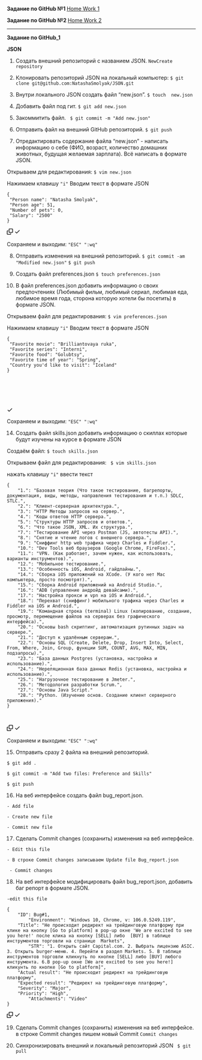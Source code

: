 <b>Задание по GitHub  №1 </b> <a href="https://github.com/NatashaSmolyak/GitHub/blob/main/GIT_HUB_HW_1.txt">Home Work 1</a> <p>
<b>Задание по GitHub  №2 </b> <a href="https://github.com/NatashaSmolyak/GitHub/blob/main/GIT_HUB_HW_2_Branches.txt">Home Work 2 </a>
<hr>
<p dir="auto"><strong>Задание по GitHub_1</strong></p>
<p dir="auto"><strong>JSON</strong></p>
<ol start="1" dir="auto">
<li>
<p dir="auto"> Создать внешний репозиторий c названием JSON. <code>New</code><code>Create repository</code>
</li>
</ol>
<ol start="2" dir="auto">
<li>
 <p dir="auto"> Клонировать репозиторий JSON на локальный компьютер: <code>$ git clone git@github.com:NatashaSmolyak/JSON.git</code></p>
</li>
</ol>
<ol start="3" dir="auto">
<li>
<p dir="auto">Внутри локального JSON создать файл “new.json”.     <code>$ touch  new.json</code></p>
</li>
<li>
<p dir="auto">Добавить файл под гит.          <code>$ git add new.json</code></p>
</li>
<li>
<p dir="auto">Закоммитить файл.               <code> $ git commit -m "Add new.json"</code></p>
</li>
<li>
<p dir="auto">Отправить файл на внешний GitHub репозиторий.  <code>$ git push</code></p>
</li>
<li>
<p dir="auto">Отредактировать содержание файла “new.json” - написать информацию о себе (ФИО, возраст, количество домашних животных, будущая желаемая зарплата). Всё написать в формате JSON.</p>
</li>
</ol>
<p dir="auto">Открываем для редактирования: <code>$ vim new.json</code></p>
<p dir="auto">Нажимаем клавишу <code>"i"</code> Вводим текст в формате JSON</p>
<div class="snippet-clipboard-content notranslate position-relative overflow-auto"><pre class="notranslate"><code>{
 "Person name": "Natasha Smolyak",
 "Person age": 51,
 "Number of pets": 0,
 "Salary": "2500"
}
</code></pre><div class="zeroclipboard-container position-absolute right-0 top-0">
    <clipboard-copy aria-label="Copy" class="ClipboardButton btn js-clipboard-copy m-2 p-0 tooltipped-no-delay" data-copy-feedback="Copied!" data-tooltip-direction="w" value="{
 &quot;Person name&quot;: &quot;Natasha Smolyak&quot;,
 &quot;Person age&quot;: 51,
 &quot;Number of pets&quot;: &quot;0&quot;,
 &quot;Salary&quot;: &quot;2500&quot;
}" tabindex="0" role="button">
      <svg aria-hidden="true" height="16" viewBox="0 0 16 16" version="1.1" width="16" data-view-component="true" class="octicon octicon-copy js-clipboard-copy-icon m-2">
    <path fill-rule="evenodd" d="M0 6.75C0 5.784.784 5 1.75 5h1.5a.75.75 0 010 1.5h-1.5a.25.25 0 00-.25.25v7.5c0 .138.112.25.25.25h7.5a.25.25 0 00.25-.25v-1.5a.75.75 0 011.5 0v1.5A1.75 1.75 0 019.25 16h-7.5A1.75 1.75 0 010 14.25v-7.5z"></path><path fill-rule="evenodd" d="M5 1.75C5 .784 5.784 0 6.75 0h7.5C15.216 0 16 .784 16 1.75v7.5A1.75 1.75 0 0114.25 11h-7.5A1.75 1.75 0 015 9.25v-7.5zm1.75-.25a.25.25 0 00-.25.25v7.5c0 .138.112.25.25.25h7.5a.25.25 0 00.25-.25v-7.5a.25.25 0 00-.25-.25h-7.5z"></path>
</svg>
      <svg aria-hidden="true" height="16" viewBox="0 0 16 16" version="1.1" width="16" data-view-component="true" class="octicon octicon-check js-clipboard-check-icon color-fg-success d-none m-2">
    <path fill-rule="evenodd" d="M13.78 4.22a.75.75 0 010 1.06l-7.25 7.25a.75.75 0 01-1.06 0L2.22 9.28a.75.75 0 011.06-1.06L6 10.94l6.72-6.72a.75.75 0 011.06 0z"></path>
</svg>
    </clipboard-copy>
  </div></div>
<p dir="auto">Cохраняем и выходим: <code>"ESC" ":wq"</code></p>
<ol start="8" dir="auto">
<li>
<p dir="auto">Отправить изменения на внешний репозиторий.  <code>$ git commit -am "Modified new.json"</code>
<code>$ git push</code></p>
</li>
<li>
<p dir="auto">Создать файл preferences.json    <code>$ touch preferences.json</code></p>
</li>
<li>
<p dir="auto">В файл preferences.json добавить информацию о своих предпочтениях (Любимый фильм, любимый сериал, любимая еда, любимое время года, сторона которую хотели бы посетить) в формате JSON.</p>
</li>
</ol>
<p dir="auto">Открываем файл для редактирования: <code>$ vim preferences.json</code></p>
<p dir="auto">Нажимаем клавишу <code>"i"</code> Вводим текст в формате JSON</p>
<div class="snippet-clipboard-content notranslate position-relative overflow-auto"><pre class="notranslate"><code>{
 "Favorite movie": "Brilliantovaya ruka",
 "Favorite series": "Interni",
 "Favorite food": "Golubtsy",
 "Favorite time of year": "Spring",
 "Country you'd like to visit": "Iceland"
}
</code> 

</pre><div class="zeroclipboard-container position-absolute right-0 top-0">
    <clipboard-copy aria-label="Copy" class="ClipboardButton btn js-clipboard-copy m-2 p-0 tooltipped-no-delay" data-copy-feedback="Copied!" data-tooltip-direction="w" value="{
 &quot;Favorite movie&quot;: &quot;Brilliantovaya ruka&quot;,
 &quot;Favorite series&quot;: &quot;Interni&quot;,
 &quot;favorite food&quot;: &quot;Golubtsy&quot;,
 &quot;favorite time of year&quot;: &quot;Spring&quot;,
 &quot;country you'd like to visit&quot;: &quot;Iceland&quot;
}" tabindex="0" role="button">
      <svg aria-hidden="true" height="16" viewBox="0 0 16 16" version="1.1" width="16" data-view-component="true" class="octicon octicon-copy js-clipboard-copy-icon m-2">
   
<path fill-rule="evenodd" d="M0 6.75C0 5.784.784 5 1.75 5h1.5a.75.75 0 010 1.5h-1.5a.25.25 0 00-.25.25v7.5c0 .138.112.25.25.25h7.5a.25.25 0 00.25-.25v-1.5a.75.75 0 011.5 0v1.5A1.75 1.75 0 019.25 16h-7.5A1.75 1.75 0 010 14.25v-7.5z"></path><path fill-rule="evenodd" d="M5 1.75C5 .784 5.784 0 6.75 0h7.5C15.216 0 16 .784 16 1.75v7.5A1.75 1.75 0 0114.25 11h-7.5A1.75 1.75 0 015 9.25v-7.5zm1.75-.25a.25.25 0 00-.25.25v7.5c0 .138.112.25.25.25h7.5a.25.25 0 00.25-.25v-7.5a.25.25 0 00-.25-.25h-7.5z"></path>
</svg>
      <svg aria-hidden="true" height="16" viewBox="0 0 16 16" version="1.1" width="16" data-view-component="true" class="octicon octicon-check js-clipboard-check-icon color-fg-success d-none m-2">
    <path fill-rule="evenodd" d="M13.78 4.22a.75.75 0 010 1.06l-7.25 7.25a.75.75 0 01-1.06 0L2.22 9.28a.75.75 0 011.06-1.06L6 10.94l6.72-6.72a.75.75 0 011.06 0z"></path>
</svg>
    </clipboard-copy>
  </div></div>
<p dir="auto">Cохраняем и выходим: <code>"ESC" ":wq"</code></p>
<ol start="14" dir="auto">
<li>Создать файл skills.json добавить информацию о скиллах которые будут изучены на курсе в формате JSON</li>
</ol>
<p dir="auto">Создаём файл: <code>$ touch skills.json</code></p>
<p dir="auto">Открываем файл для редактирования: <code> $ vim skills.json</code></p>
<p dir="auto">нажать клавишу <code>"i"</code> ввести текст</p>
<div class="snippet-clipboard-content notranslate position-relative overflow-auto"><pre class="notranslate"><code>{
    "1.": "Базовая теория (Что такое тестирование, багрепорты, документация, виды, методы, направления тестирования и т.п.) SDLC, STLC.",
    "2.": "Клиент-серверная архитектура.",
    "3.": "HTTP Методы запросов на сервер.",
    "4.": "Коды ответов HTTP сервера.",
    "5.": "Структуры HTTP запросов и ответов.",
    "6.": "Что такое JSON, XML. Их структура.",
    "7.": "Тестирование API через Postman (JS, автотесты API).",
    "8.": "Снятие и чтение логов c внешнего сервера.",
    "9.": "Сниффинг http web трафика через Charles и Fiddler.",
    "10.": "Dev Tools веб браузеров (Google Chrome, FireFox).",
    "11.": "VPN. (Как работает, зачем нужен, как использовать, варианты инструментов).",
    "12.": "Мобильное тестирование.",
    "13.": "Особенность iOS, Android, гайдлайны.",
    "14.": "Сборка iOS приложений на XCode. (У кого нет Mac компьютера, просто посмотрят).",
    "15.": "Сборка Android приложений на Android Studio.",
    "16.": "ADB (управление андройд девайсами).",
    "17.": "Настройка прокси и vpn на iOS и Android.",
    "18.": "Перехват (сниффинг) мобильного трафика через Charles и Fiddler на iOS и Android.",
    "19.": "Командная строка (terminal) Linux (копирование, создание, просмотр, перемещение файлов на серверах без графического интерфейса).",
    "20.": "Основы bash скриптинг, автоматизация рутинных задач на сервере.",
    "21.": "Доступ к удалённым серверам.",
    "22.": "Основы SQL (Create, Delete, Drop, Insert Into, Select, From, Where, Join, Group, функции SUM, COUNT, AVG, MAX, MIN, подзапросы).",
    "23.": "База данных Postgres (установка, настройка и использование).",
    "24.": "Нереляционная база данных Redis (установка, настройка и использование).",
    "25.": "Нагрузочное тестирование в Jmeter.",
    "26.": "Методология разработки Scrum.",
    "27.": "Основы Java Script."
    "28.": "Python. (Изучение основ. Создание клиент серверного приложения)."
} </code>

</pre><div class="zeroclipboard-container position-absolute right-0 top-0">
    <clipboard-copy aria-label="Copy" class="ClipboardButton btn js-clipboard-copy m-2 p-0 tooltipped-no-delay" data-copy-feedback="Copied!" data-tooltip-direction="w" value="{
    &quot;1.&quot;: &quot;Базовая теория (Что такое тестирование, багрепорты, документация, виды, методы, направления тестирования и т.п.) SDLC, STLC.&quot;,
    &quot;2.&quot;: &quot;Клиент-серверная архитектура.&quot;,
    &quot;3.&quot;: &quot;HTTP Методы запросов на сервер.&quot;,
    &quot;4.&quot;: &quot;Коды ответов HTTP сервера.&quot;,
    &quot;5.&quot;: &quot;Структуры HTTP запросов и ответов.&quot;,
    &quot;6.&quot;: &quot;Что такое JSON, XML. Их структура.&quot;,
    &quot;7.&quot;: &quot;Тестирование API через Postman (JS, автотесты API).&quot;,
    &quot;8.&quot;: &quot;Снятие и чтение логов c внешнего сервера.&quot;,
    &quot;9.&quot;: &quot;Сниффинг http web трафика через Charles и Fiddler.&quot;,
    &quot;10.&quot;: &quot;Dev Tools веб браузеров (Google Chrome, FireFox).&quot;,
    &quot;11.&quot;: &quot;VPN. (Как работает, зачем нужен, как использовать, варианты инструментов).&quot;,
    &quot;12.&quot;: &quot;Мобильное тестирование.&quot;,
    &quot;13.&quot;: &quot;Особенность iOS, Android, гайдлайны.&quot;,
    &quot;14.&quot;: &quot;Сборка iOS приложений на XCode. (У кого нет Mac компьютера, просто посмотрят).&quot;,
    &quot;15.&quot;: &quot;Сборка Android приложений на Android Studio.&quot;,
    &quot;16.&quot;: &quot;ADB (управление андройд девайсами)&quot;,
    &quot;17.&quot;: &quot;Настройка прокси и vpn на iOS и Android.&quot;,
    &quot;18.&quot;: &quot;Перехват (сниффинг) мобильного трафика через Charles и Fiddler на iOS и Android.&quot;,
    &quot;19.&quot;: &quot;Командная строка (terminal) Linux (копирование, создание, просмотр, перемещение файлов на серверах без графического интерфейса).&quot;,
    &quot;20.&quot;: &quot;Основы bash скриптинг, автоматизация рутинных задач на сервере.&quot;,
    &quot;21.&quot;: &quot;Доступ к удалённым серверам.&quot;,
    &quot;22.&quot;: &quot;CОсновы SQL (Create, Delete, Drop, Insert Into, Select, From, Where, Join, Group, функции SUM, COUNT, AVG, MAX, MIN, подзапросы).&quot;,
    &quot;23.&quot;: &quot;База данных Postgres (установка, настройка и использование).&quot;,
    &quot;24.&quot;: &quot;Нереляционная база данных Redis (установка, настройка и использование).&quot;,
    &quot;25.&quot;: &quot;Нагрузочное тестирование в Jmeter.&quot;,
    &quot;26.&quot;: &quot;Методология разработки Scrum.&quot;,
    &quot;27.&quot;: &quot;Основы Java Script.&quot;,
    &quot;28.&quot;: &quot;Python. (Изучение основ. Создание клиент серверного приложения).&quot;
}" tabindex="0" role="button" style="display: inherit;">
      <svg aria-hidden="true" height="16" viewBox="0 0 16 16" version="1.1" width="16" data-view-component="true" class="octicon octicon-copy js-clipboard-copy-icon m-2">
    <path fill-rule="evenodd" d="M0 6.75C0 5.784.784 5 1.75 5h1.5a.75.75 0 010 1.5h-1.5a.25.25 0 00-.25.25v7.5c0 .138.112.25.25.25h7.5a.25.25 0 00.25-.25v-1.5a.75.75 0 011.5 0v1.5A1.75 1.75 0 019.25 16h-7.5A1.75 1.75 0 010 14.25v-7.5z"></path><path fill-rule="evenodd" d="M5 1.75C5 .784 5.784 0 6.75 0h7.5C15.216 0 16 .784 16 1.75v7.5A1.75 1.75 0 0114.25 11h-7.5A1.75 1.75 0 015 9.25v-7.5zm1.75-.25a.25.25 0 00-.25.25v7.5c0 .138.112.25.25.25h7.5a.25.25 0 00.25-.25v-7.5a.25.25 0 00-.25-.25h-7.5z"></path>
</svg>
      <svg aria-hidden="true" height="16" viewBox="0 0 16 16" version="1.1" width="16" data-view-component="true" class="octicon octicon-check js-clipboard-check-icon color-fg-success m-2 d-none">
    <path fill-rule="evenodd" d="M13.78 4.22a.75.75 0 010 1.06l-7.25 7.25a.75.75 0 01-1.06 0L2.22 9.28a.75.75 0 011.06-1.06L6 10.94l6.72-6.72a.75.75 0 011.06 0z"></path>
</svg>
    </clipboard-copy>
  </div></div>
<p dir="auto">Cохраняем и выходим: <code>"ESC" ":wq"</code></p>

<ol start="15" dir="auto">
<li>Отправить сразу 2 файла на внешний репозиторий.</li>
</ol>
<p dir="auto"><code>$ git add .</code></p>
<p dir="auto"><code>$ git commit -m "Add two files: Preference and Skills"</code></p>
<p dir="auto"><code>$ git push</code></p>
<ol start="16" dir="auto">
<li>На веб интерфейсе создать файл bug_report.json.        </li>
</ol>
<p dir="auto"><code>- Add file</code></p>
<p dir="auto"><code>- Create new file</code></p>
<p dir="auto"><code>- Commit new file</code></p>
<ol start="17" dir="auto">
<li>Сделать Commit changes (сохранить) изменения на веб интерфейсе.</li>
</ol>
<p dir="auto"><code>- Edit this file</code></p>
<p dir="auto"><code>- В строке Commit changes записываем Update file Bug_report.json</code></p>
<p dir="auto"><code> - Commit changes</code></p>
<ol start="18" dir="auto">
<li>На веб интерфейсе модифицировать файл bug_report.json, добавить баг репорт в формате JSON.</li>
</ol>
<p dir="auto"><code>-edit this file</code></p>
<div class="snippet-clipboard-content notranslate position-relative overflow-auto"><pre class="notranslate"><code>{
	"ID": Bug#1,
        "Environment": "Windows 10, Chrome, v: 106.0.5249.119",
	"Title": "Не происходит редирект на трейдинговую платформу при клике на кнопку [Go to platform] в pop-up окне 'We are excited to see you here!' после клика на кнопку [SELL] либо  [BUY] в таблице инструментов торговли на странице  Markets",
        "STR": "1. Открыть сайт Capital.com. 2. Выбрать лицензию ASIC. 3. Открыть burger-меню. 4. Перейти в раздел Markets. 5. В таблице инструментов торговли кликнуть по кнопке [SELL] либо [BUY] любого инструмента. 6.В pop-up окне [We are excited to see you here!] кликунть по кнопке [Go to platform]",
	"Actual result": "Не происходит редирект на трейдинговую платформу",
	"Expected result": "Редирект на трейдинговую платформу",
	"Severity": "Major",
	"Priority": "High",
        "Attachments": "Video"
}
</code></pre><div class="zeroclipboard-container position-absolute right-0 top-0">
    <clipboard-copy aria-label="Copy" class="ClipboardButton btn js-clipboard-copy m-2 p-0 tooltipped-no-delay" data-copy-feedback="Copied!" data-tooltip-direction="w" value="{
	&quot;ID&quot;:Bug#1,
        &quot;Environment&quot;: &quot;Windows 10, Chrome, v: 106.0.5249.119&quot;,
	&quot;Title&quot;: &quot;Не отображаеться предупреждающие окно в приложении при деление на ноль&quot;,
	&quot;STR&quot;: &quot;1. Открыть сайт Capital.com. 2. Выбрать лицензию ASIC. 3. Открыть burger-меню. 4. Перейти в раздел Markets. 5. В таблице инструментов торговли кликнуть по кнопке [SELL] либо [BUY] любого инструмента. 6.В pop-up окне [We are excited to see you here!] кликунть по кнопке [Go to platform]&quot;,
	&quot;Actual result&quot;: &quot;Не происходит редирект на трейдинговую платформу&quot;,
	&quot;Expected result&quot;: &quot;Редирект на трейдинговую платформу&quot;,
	&quot;Severity&quot;: &quot;Major&quot;,
	&quot;Priority&quot;: &quot;High&quot;,
        &quot;Attachments&quot;: &quot;Video&quot;
}" tabindex="0" role="button">
      <svg aria-hidden="true" height="16" viewBox="0 0 16 16" version="1.1" width="16" data-view-component="true" class="octicon octicon-copy js-clipboard-copy-icon m-2">
    <path fill-rule="evenodd" d="M0 6.75C0 5.784.784 5 1.75 5h1.5a.75.75 0 010 1.5h-1.5a.25.25 0 00-.25.25v7.5c0 .138.112.25.25.25h7.5a.25.25 0 00.25-.25v-1.5a.75.75 0 011.5 0v1.5A1.75 1.75 0 019.25 16h-7.5A1.75 1.75 0 010 14.25v-7.5z"></path><path fill-rule="evenodd" d="M5 1.75C5 .784 5.784 0 6.75 0h7.5C15.216 0 16 .784 16 1.75v7.5A1.75 1.75 0 0114.25 11h-7.5A1.75 1.75 0 015 9.25v-7.5zm1.75-.25a.25.25 0 00-.25.25v7.5c0 .138.112.25.25.25h7.5a.25.25 0 00.25-.25v-7.5a.25.25 0 00-.25-.25h-7.5z"></path>
</svg>
      <svg aria-hidden="true" height="16" viewBox="0 0 16 16" version="1.1" width="16" data-view-component="true" class="octicon octicon-check js-clipboard-check-icon color-fg-success d-none m-2">
    <path fill-rule="evenodd" d="M13.78 4.22a.75.75 0 010 1.06l-7.25 7.25a.75.75 0 01-1.06 0L2.22 9.28a.75.75 0 011.06-1.06L6 10.94l6.72-6.72a.75.75 0 011.06 0z"></path>
</svg>
    </clipboard-copy>
  </div></div>
<ol start="19" dir="auto">
<li>
<p dir="auto">Сделать Commit changes (сохранить) изменения на веб интерфейсе.    в строке Commit changes пишем новый Commit
<code>Commit changes</code></p>
</li>
<li>
<p dir="auto">Синхронизировать внешний и локальный репозиторий JSON       <code> $ git pull</code></p>
</li>
</ol>

